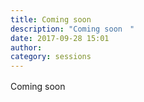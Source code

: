 ```yaml
---
title: Coming soon　
description: "Coming soon　"
date: 2017-09-28 15:01
author:
category: sessions
---
```

Coming soon　